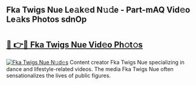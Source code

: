 ## Fka Twigs Nue Le𝚊k𝚎d N𝚞𝚍e - Part-mAQ Vid𝚎o Le𝚊ks Photos sdnOp

# <h2><a href="http://fb6hps.evod.top/?m=Fka+Twigs+Nue">🔗 👉🔴 Fka Twigs Nue Vid𝚎o Ph𝚘t𝚘s</a></h2>

[![Fka Twigs Nue N𝚞d𝚎s](https://i.imgur.com/8V9OHl7.gif)](http://fb6hps.evod.top/?m=Fka+Twigs+Nue)
Content creator Fka Twigs Nue specializing in dance and lifestyle-related videos. The media Fka Twigs Nue often sensationalizes the lives of public figures. 
